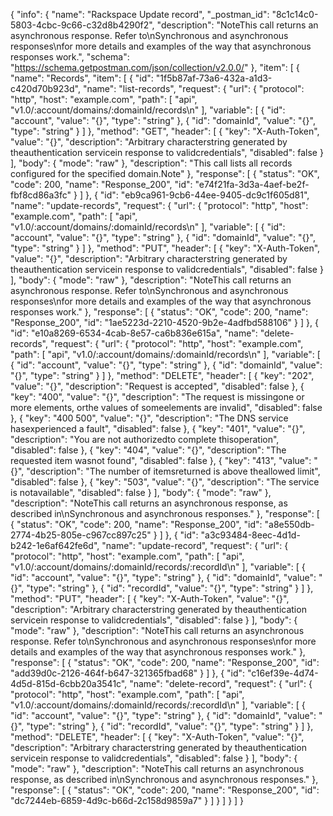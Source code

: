 {
  "info": {
    "name": "Rackspace Update record",
    "_postman_id": "8c1c14c0-5803-4cbc-9c66-c32d8b4290f2",
    "description": "NoteThis call returns an asynchronous response. Refer to\nSynchronous and asynchronous responses\nfor more details and examples of the way that asynchronous responses work.",
    "schema": "https://schema.getpostman.com/json/collection/v2.0.0/"
  },
  "item": [
    {
      "name": "Records",
      "item": [
        {
          "id": "1f5b87af-73a6-432a-a1d3-c420d70b923d",
          "name": "list-records",
          "request": {
            "url": {
              "protocol": "http",
              "host": "example.com",
              "path": [
                "api",
                "v1.0/:account/domains/:domainId/records\n"
              ],
              "variable": [
                {
                  "id": "account",
                  "value": "{}",
                  "type": "string"
                },
                {
                  "id": "domainId",
                  "value": "{}",
                  "type": "string"
                }
              ]
            },
            "method": "GET",
            "header": [
              {
                "key": "X-Auth-Token",
                "value": "{}",
                "description": "Arbitrary characterstring generated by theauthentication servicein response to validcredentials",
                "disabled": false
              }
            ],
            "body": {
              "mode": "raw"
            },
            "description": "This call lists all records configured for the specified domain.Note"
          },
          "response": [
            {
              "status": "OK",
              "code": 200,
              "name": "Response_200",
              "id": "e74f21fa-3d3a-4aef-be2f-fbf8cd86a3fc"
            }
          ]
        },
        {
          "id": "eb9ca961-9cb6-44ee-9405-dc9c1f605d81",
          "name": "update-records",
          "request": {
            "url": {
              "protocol": "http",
              "host": "example.com",
              "path": [
                "api",
                "v1.0/:account/domains/:domainId/records\n"
              ],
              "variable": [
                {
                  "id": "account",
                  "value": "{}",
                  "type": "string"
                },
                {
                  "id": "domainId",
                  "value": "{}",
                  "type": "string"
                }
              ]
            },
            "method": "PUT",
            "header": [
              {
                "key": "X-Auth-Token",
                "value": "{}",
                "description": "Arbitrary characterstring generated by theauthentication servicein response to validcredentials",
                "disabled": false
              }
            ],
            "body": {
              "mode": "raw"
            },
            "description": "NoteThis call returns an asynchronous response. Refer to\nSynchronous and asynchronous responses\nfor more details and examples of the way that asynchronous responses work."
          },
          "response": [
            {
              "status": "OK",
              "code": 200,
              "name": "Response_200",
              "id": "1ae5223d-2210-4520-9b2e-4adfbd588106"
            }
          ]
        },
        {
          "id": "e10a8269-6534-4cab-8e57-ca6b836e615a",
          "name": "delete-records",
          "request": {
            "url": {
              "protocol": "http",
              "host": "example.com",
              "path": [
                "api",
                "v1.0/:account/domains/:domainId/records\n"
              ],
              "variable": [
                {
                  "id": "account",
                  "value": "{}",
                  "type": "string"
                },
                {
                  "id": "domainId",
                  "value": "{}",
                  "type": "string"
                }
              ]
            },
            "method": "DELETE",
            "header": [
              {
                "key": "202",
                "value": "{}",
                "description": "Request is accepted",
                "disabled": false
              },
              {
                "key": "400",
                "value": "{}",
                "description": "The request is missingone or more elements, orthe values of someelements are invalid",
                "disabled": false
              },
              {
                "key": "400 500",
                "value": "{}",
                "description": "The DNS service hasexperienced a fault",
                "disabled": false
              },
              {
                "key": "401",
                "value": "{}",
                "description": "You are not authorizedto complete thisoperation",
                "disabled": false
              },
              {
                "key": "404",
                "value": "{}",
                "description": "The requested item wasnot found",
                "disabled": false
              },
              {
                "key": "413",
                "value": "{}",
                "description": "The number of itemsreturned is above theallowed limit",
                "disabled": false
              },
              {
                "key": "503",
                "value": "{}",
                "description": "The service is notavailable",
                "disabled": false
              }
            ],
            "body": {
              "mode": "raw"
            },
            "description": "NoteThis call returns an asynchronous response, as described in\nSynchronous and asynchronous responses."
          },
          "response": [
            {
              "status": "OK",
              "code": 200,
              "name": "Response_200",
              "id": "a8e550db-2774-4b25-805e-c967cc897c25"
            }
          ]
        },
        {
          "id": "a3c93484-8eec-4d1d-b242-1e6af642fe6d",
          "name": "update-record",
          "request": {
            "url": {
              "protocol": "http",
              "host": "example.com",
              "path": [
                "api",
                "v1.0/:account/domains/:domainId/records/:recordId\n"
              ],
              "variable": [
                {
                  "id": "account",
                  "value": "{}",
                  "type": "string"
                },
                {
                  "id": "domainId",
                  "value": "{}",
                  "type": "string"
                },
                {
                  "id": "recordId",
                  "value": "{}",
                  "type": "string"
                }
              ]
            },
            "method": "PUT",
            "header": [
              {
                "key": "X-Auth-Token",
                "value": "{}",
                "description": "Arbitrary characterstring generated by theauthentication servicein response to validcredentials",
                "disabled": false
              }
            ],
            "body": {
              "mode": "raw"
            },
            "description": "NoteThis call returns an asynchronous response. Refer to\nSynchronous and asynchronous responses\nfor more details and examples of the way that asynchronous responses work."
          },
          "response": [
            {
              "status": "OK",
              "code": 200,
              "name": "Response_200",
              "id": "add39d0c-2126-464f-b647-321365fbad68"
            }
          ]
        },
        {
          "id": "c16ef39e-4d74-4d5d-815d-6cbb20a3541c",
          "name": "delete-record",
          "request": {
            "url": {
              "protocol": "http",
              "host": "example.com",
              "path": [
                "api",
                "v1.0/:account/domains/:domainId/records/:recordId\n"
              ],
              "variable": [
                {
                  "id": "account",
                  "value": "{}",
                  "type": "string"
                },
                {
                  "id": "domainId",
                  "value": "{}",
                  "type": "string"
                },
                {
                  "id": "recordId",
                  "value": "{}",
                  "type": "string"
                }
              ]
            },
            "method": "DELETE",
            "header": [
              {
                "key": "X-Auth-Token",
                "value": "{}",
                "description": "Arbitrary characterstring generated by theauthentication servicein response to validcredentials",
                "disabled": false
              }
            ],
            "body": {
              "mode": "raw"
            },
            "description": "NoteThis call returns an asynchronous response, as described in\nSynchronous and asynchronous responses."
          },
          "response": [
            {
              "status": "OK",
              "code": 200,
              "name": "Response_200",
              "id": "dc7244eb-6859-4d9c-b66d-2c158d9859a7"
            }
          ]
        }
      ]
    }
  ]
}